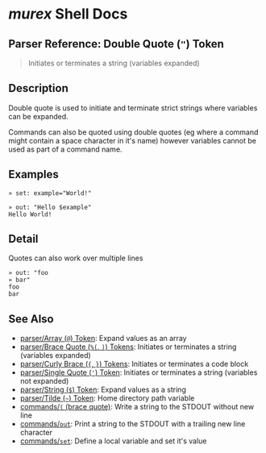 # _murex_ Shell Docs

## Parser Reference: Double Quote (`"`) Token

> Initiates or terminates a string (variables expanded)

## Description

Double quote is used to initiate and terminate strict strings where variables
can be expanded.

Commands can also be quoted using double quotes (eg where a command might
contain a space character in it's name) however variables cannot be used as
part of a command name.

## Examples

    » set: example="World!"
    
    » out: "Hello $example"
    Hello World!

## Detail

Quotes can also work over multiple lines

    » out: "foo
    » bar"
    foo
    bar

## See Also

* [parser/Array (`@`) Token](../parser/array.md):
  Expand values as an array
* [parser/Brace Quote (`%(`, `)`) Tokens](../parser/brace-quote.md):
  Initiates or terminates a string (variables expanded)
* [parser/Curly Brace (`{`, `}`) Tokens](../parser/curly-brace.md):
  Initiates or terminates a code block
* [parser/Single Quote (`'`) Token](../parser/single-quote.md):
  Initiates or terminates a string (variables not expanded)
* [parser/String (`$`) Token](../parser/string.md):
  Expand values as a string
* [parser/Tilde (`~`) Token](../parser/tilde.md):
  Home directory path variable
* [commands/`(` (brace quote)](../commands/brace-quote.md):
  Write a string to the STDOUT without new line
* [commands/`out`](../commands/out.md):
  Print a string to the STDOUT with a trailing new line character
* [commands/`set`](../commands/set.md):
  Define a local variable and set it's value